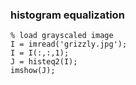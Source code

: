 ### histogram equalization
```
% load grayscaled image
I = imread('grizzly.jpg');
I = I(:,:,1);
J = histeq2(I);
imshow(J);
```
